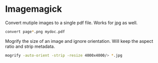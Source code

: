 # Imagemagick

Convert mutiple images to a single pdf file.
Works for jpg as well.

```bash
convert page*.png mydoc.pdf
```

Mogrify the size of an image and ignore orientation. Will keep the aspect ratio and strip metadata.

```bash
mogrify -auto-orient -strip -resize 4000x4000/> *.jpg
```
